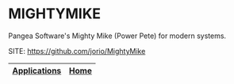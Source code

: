 # MIGHTYMIKE

 Pangea Software's Mighty Mike (Power Pete) for modern systems.

 SITE: https://github.com/jorio/MightyMike

 | [Applications](https://portable-linux-apps.github.io/apps.html) | [Home](https://portable-linux-apps.github.io)
 | --- | --- |
